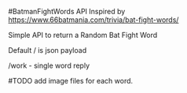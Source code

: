 #BatmanFightWords API
Inspired by https://www.66batmania.com/trivia/bat-fight-words/

Simple API to return a Random Bat Fight Word

Default  / is json payload

/work - single word reply

#TODO
add image files for each word.